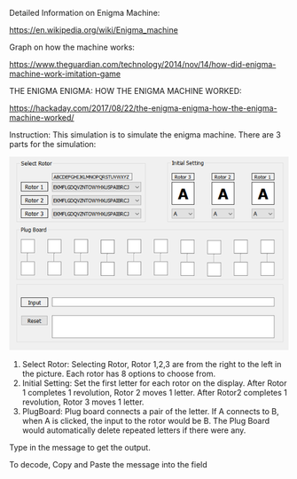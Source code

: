 Detailed Information on Enigma Machine:

https://en.wikipedia.org/wiki/Enigma_machine

Graph on how the machine works:

https://www.theguardian.com/technology/2014/nov/14/how-did-enigma-machine-work-imitation-game

THE ENIGMA ENIGMA: HOW THE ENIGMA MACHINE WORKED:

https://hackaday.com/2017/08/22/the-enigma-enigma-how-the-enigma-machine-worked/

Instruction:
This simulation is to simulate the enigma machine. There are 3 parts for the simulation: 


 ![GUI](https://github.com/pitchet2/Enigma-Sim/blob/master/GUI.PNG)


1) Select Rotor: Selecting Rotor, Rotor 1,2,3 are from the right to the left in the picture. Each rotor has 8 options to choose from.
2) Initial Setting: Set the first letter for each rotor on the display. After Rotor 1 completes 1 revolution, Rotor 2 moves 1 letter. After Rotor2 completes 1 revolution, Rotor 3 moves 1 letter.
3) PlugBoard: Plug board connects a pair of the letter. If A connects to B, when A is clicked, the input to the rotor would be B. The Plug Board would automatically delete repeated letters if there were any.

Type in the message to get the output.

To decode, Copy and Paste the message into the field

